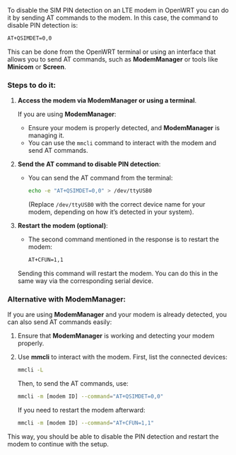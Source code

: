To disable the SIM PIN detection on an LTE modem in OpenWRT you can do it by sending AT commands to the modem. In this case, the command to disable PIN detection is:

```bash
AT+QSIMDET=0,0
```

This can be done from the OpenWRT terminal or using an interface that allows you to send AT commands, such as **ModemManager** or tools like **Minicom** or **Screen**.

### Steps to do it:

1. **Access the modem via ModemManager or using a terminal**.

   If you are using **ModemManager**:
   - Ensure your modem is properly detected, and **ModemManager** is managing it.
   - You can use the `mmcli` command to interact with the modem and send AT commands.

2. **Send the AT command to disable PIN detection**:
   - You can send the AT command from the terminal:
     ```bash
     echo -e "AT+QSIMDET=0,0" > /dev/ttyUSB0
     ```
     (Replace `/dev/ttyUSB0` with the correct device name for your modem, depending on how it’s detected in your system).

3. **Restart the modem (optional)**:
   - The second command mentioned in the response is to restart the modem:
     ```bash
     AT+CFUN=1,1
     ```

   Sending this command will restart the modem. You can do this in the same way via the corresponding serial device.

### Alternative with **ModemManager**:
If you are using **ModemManager** and your modem is already detected, you can also send AT commands easily:

1. Ensure that **ModemManager** is working and detecting your modem properly.
   
2. Use **mmcli** to interact with the modem. First, list the connected devices:
   ```bash
   mmcli -L
   ```

   Then, to send the AT commands, use:
   ```bash
   mmcli -m [modem ID] --command="AT+QSIMDET=0,0"
   ```

   If you need to restart the modem afterward:
   ```bash
   mmcli -m [modem ID] --command="AT+CFUN=1,1"
   ```

This way, you should be able to disable the PIN detection and restart the modem to continue with the setup.

